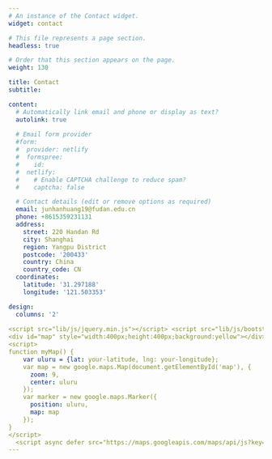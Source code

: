```yaml
---
# An instance of the Contact widget.
widget: contact

# This file represents a page section.
headless: true

# Order that this section appears on the page.
weight: 130

title: Contact
subtitle:

content:
  # Automatically link email and phone or display as text?
  autolink: true
  
  # Email form provider
  #form:
  #  provider: netlify
  #  formspree:
  #    id:
  #  netlify:
  #    # Enable CAPTCHA challenge to reduce spam?
  #    captcha: false

  # Contact details (edit or remove options as required)
  email: junhanhuang19@fudan.edu.cn
  phone: +8615359231131
  address:
    street: 220 Handan Rd
    city: Shanghai
    region: Yangpu District
    postcode: '200433'
    country: China
    country_code: CN
  coordinates:
    latitude: '31.297188'
    longitude: '121.503353'

design:
  columns: '2'
 
<script src="lib/js/jquery.min.js"></script> <script src="lib/js/bootstrap.min.js"></script>
<div id="map" style="width:400px;height:400px;background:yellow"></div>
<script>
function myMap() {
    var uluru = {lat: your-latitude, lng: your-longitude};
    var map = new google.maps.Map(document.getElementById('map'), {
      zoom: 9,
      center: uluru
    });
    var marker = new google.maps.Marker({
      position: uluru,
      map: map
    });
}
</script>
  <script async defer src="https://maps.googleapis.com/maps/api/js?key=AIzaSyCVe9EfAXvTXXjZTqLg96iZklLOC_jyl3A&callback=initMap"></script>
---
```

